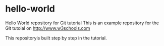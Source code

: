 # hello-world
Hello World repository for Git tutorial
This is an example repository for the Git tutoial on http://www.w3schools.com

This repositoryis built step by step in the tutorial.
